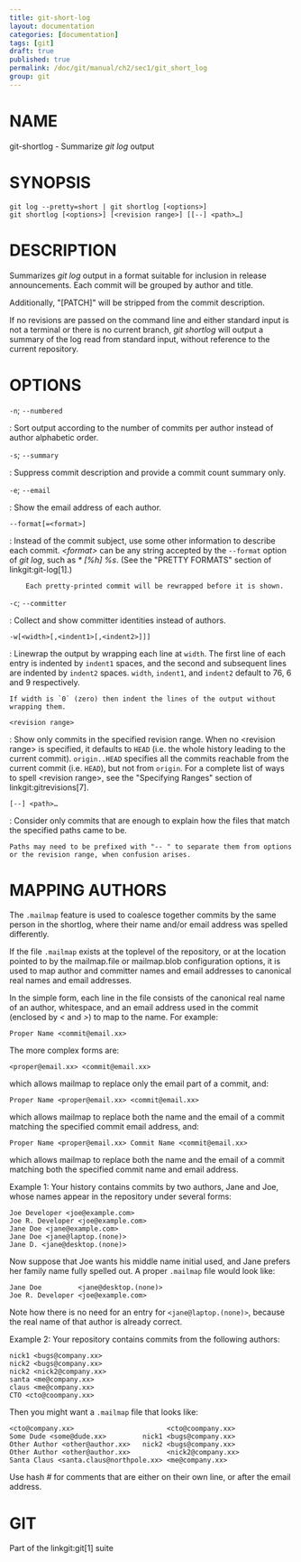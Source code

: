```yaml
---
title: git-short-log
layout: documentation
categories: [documentation]
tags: [git]
draft: true
published: true
permalink: /doc/git/manual/ch2/sec1/git_short_log
group: git
---
```


NAME
====

git-shortlog - Summarize *git log* output

SYNOPSIS
========

    git log --pretty=short | git shortlog [<options>]
    git shortlog [<options>] [<revision range>] [[--] <path>…]

DESCRIPTION
===========

Summarizes *git log* output in a format suitable for inclusion in release announcements. Each commit will be grouped by author and title.

Additionally, "\[PATCH\]" will be stripped from the commit description.

If no revisions are passed on the command line and either standard input is not a terminal or there is no current branch, *git shortlog* will output a summary of the log read from standard input, without reference to the current repository.

OPTIONS
=======

`-n`; `--numbered`

:   Sort output according to the number of commits per author instead of author alphabetic order.

`-s`; `--summary`

:   Suppress commit description and provide a commit count summary only.

`-e`; `--email`

:   Show the email address of each author.

`--format[=<format>]`

:   Instead of the commit subject, use some other information to describe each commit. *&lt;format&gt;* can be any string accepted by the `--format` option of *git log*, such as *\* \[%h\] %s*. (See the "PRETTY FORMATS" section of linkgit:git-log\[1\].)

        Each pretty-printed commit will be rewrapped before it is shown.

`-c`; `--committer`

:   Collect and show committer identities instead of authors.

`-w[<width>[,<indent1>[,<indent2>]]]`

:   Linewrap the output by wrapping each line at `width`. The first line of each entry is indented by `indent1` spaces, and the second and subsequent lines are indented by `indent2` spaces. `width`, `indent1`, and `indent2` default to 76, 6 and 9 respectively.

    If width is `0` (zero) then indent the lines of the output without wrapping them.

`<revision range>`

:   Show only commits in the specified revision range. When no &lt;revision range&gt; is specified, it defaults to `HEAD` (i.e. the whole history leading to the current commit). `origin..HEAD` specifies all the commits reachable from the current commit (i.e. `HEAD`), but not from `origin`. For a complete list of ways to spell &lt;revision range&gt;, see the "Specifying Ranges" section of linkgit:gitrevisions\[7\].

`[--] <path>…`

:   Consider only commits that are enough to explain how the files that match the specified paths came to be.

    Paths may need to be prefixed with "-- " to separate them from options or the revision range, when confusion arises.

MAPPING AUTHORS
===============

The `.mailmap` feature is used to coalesce together commits by the same person in the shortlog, where their name and/or email address was spelled differently.

If the file `.mailmap` exists at the toplevel of the repository, or at the location pointed to by the mailmap.file or mailmap.blob configuration options, it is used to map author and committer names and email addresses to canonical real names and email addresses.

In the simple form, each line in the file consists of the canonical real name of an author, whitespace, and an email address used in the commit (enclosed by *&lt;* and *&gt;*) to map to the name. For example:

    Proper Name <commit@email.xx>

The more complex forms are:

    <proper@email.xx> <commit@email.xx>

which allows mailmap to replace only the email part of a commit, and:

    Proper Name <proper@email.xx> <commit@email.xx>

which allows mailmap to replace both the name and the email of a commit matching the specified commit email address, and:

    Proper Name <proper@email.xx> Commit Name <commit@email.xx>

which allows mailmap to replace both the name and the email of a commit matching both the specified commit name and email address.

Example 1: Your history contains commits by two authors, Jane and Joe, whose names appear in the repository under several forms:

    Joe Developer <joe@example.com>
    Joe R. Developer <joe@example.com>
    Jane Doe <jane@example.com>
    Jane Doe <jane@laptop.(none)>
    Jane D. <jane@desktop.(none)>

Now suppose that Joe wants his middle name initial used, and Jane prefers her family name fully spelled out. A proper `.mailmap` file would look like:

    Jane Doe         <jane@desktop.(none)>
    Joe R. Developer <joe@example.com>

Note how there is no need for an entry for `<jane@laptop.(none)>`, because the real name of that author is already correct.

Example 2: Your repository contains commits from the following authors:

    nick1 <bugs@company.xx>
    nick2 <bugs@company.xx>
    nick2 <nick2@company.xx>
    santa <me@company.xx>
    claus <me@company.xx>
    CTO <cto@coompany.xx>

Then you might want a `.mailmap` file that looks like:

    <cto@company.xx>                       <cto@coompany.xx>
    Some Dude <some@dude.xx>         nick1 <bugs@company.xx>
    Other Author <other@author.xx>   nick2 <bugs@company.xx>
    Other Author <other@author.xx>         <nick2@company.xx>
    Santa Claus <santa.claus@northpole.xx> <me@company.xx>

Use hash *\#* for comments that are either on their own line, or after the email address.

GIT
===

Part of the linkgit:git\[1\] suite

